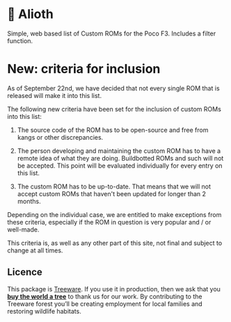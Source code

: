 # 📱 Alioth

Simple, web based list of Custom ROMs for the Poco F3. Includes a filter function.

# New: criteria for inclusion

As of September 22nd, we have decided that not every single ROM that is released will make it into this list.

The following new criteria have been set for the inclusion of custom ROMs into this list:

1. The source code of the ROM has to be open-source and free from kangs or other discrepancies.

2. The person developing and maintaining the custom ROM has to have a remote idea of what they are doing. Buildbotted ROMs and such will not be accepted. This point will be evaluated individually for every entry on this list.

3. The custom ROM has to be up-to-date. That means that we will not accept custom ROMs that haven't been updated for longer than 2 months.

Depending on the individual case, we are entitled to make exceptions from these criteria, especially if the ROM in question is very popular and / or well-made.

This criteria is, as well as any other part of this site, not final and subject to change at all times.

## Licence            

This package is [Treeware](https://treeware.earth). If you use it in production, then we ask that you [**buy the world a tree**](https://plant.treeware.earth/https://github.com/desperateCoder/alioth) to thank us for our work. By contributing to the Treeware forest you’ll be creating employment for local families and restoring wildlife habitats.
